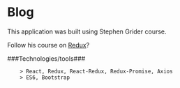 # Blog
This application was built using Stephen Grider course.

Follow his course on [Redux](https://www.udemy.com/react-redux/)?

###Technologies/tools###

```
	> React, Redux, React-Redux, Redux-Promise, Axios
	> ES6, Bootstrap
```
